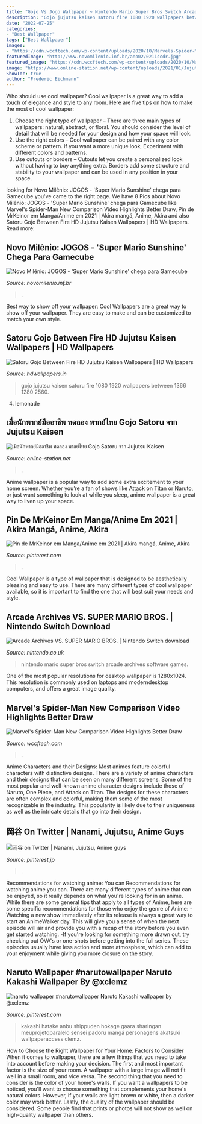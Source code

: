 ```yaml
---
title: "Gojo Vs Jogo Wallpaper ~ Nintendo Mario Super Bros Switch Arcade Archives Software Games"
description: "Gojo jujutsu kaisen satoru fire 1080 1920 wallpapers between 1366 1280 2560"
date: "2022-07-25"
categories:
- "Best Wallpaper"
tags: ["Best Wallpaper"]
images:
- "https://cdn.wccftech.com/wp-content/uploads/2020/10/Marvels-Spider-Man.jpg"
featuredImage: "http://www.novomilenio.inf.br/ano02/0211ccdr.jpg"
featured_image: "https://cdn.wccftech.com/wp-content/uploads/2020/10/Marvels-Spider-Man.jpg"
image: "https://www.online-station.net/wp-content/uploads/2021/01/Jujutsu-Kaisen004-1024x571.jpg"
ShowToc: true
author: "Frederic Eichmann"
---
```



Who should use cool wallpaper?
Cool wallpaper is a great way to add a touch of elegance and style to any room. Here are five tips on how to make the most of cool wallpaper: 
1) Choose the right type of wallpaper – There are three main types of wallpapers: natural, abstract, or floral. You should consider the level of detail that will be needed for your design and how your space will look. 
2) Use the right colors – Cool wallpaper can be paired with any color scheme or pattern. If you want a more unique look, Experiment with different colors and patterns. 
3) Use cutouts or borders – Cutouts let you create a personalized look without having to buy anything extra. Borders add some structure and stability to your wallpaper and can be used in any position in your space.

	

		
looking for Novo Milênio: JOGOS - &#039;Super Mario Sunshine&#039; chega para Gamecube you've came to the right page. We have 8 Pics about Novo Milênio: JOGOS - &#039;Super Mario Sunshine&#039; chega para Gamecube like Marvel&#039;s Spider-Man New Comparison Video Highlights Better Draw, Pin de MrKeinor em Manga/Anime em 2021 | Akira mangá, Anime, Akira and also Satoru Gojo Between Fire HD Jujutsu Kaisen Wallpapers | HD Wallpapers. Read more:
		
    
## Novo Milênio: JOGOS - &#039;Super Mario Sunshine&#039; Chega Para Gamecube

<img loading=lazy src="http://www.novomilenio.inf.br/ano02/0211ccdr.jpg" onerror="this.onerror=null;this.src='https://tse1.mm.bing.net/th?id=OIP.RIdMtltDjGe2j4A2r7HR-gHaKW&amp;pid=15.1';" alt="Novo Milênio: JOGOS - &#039;Super Mario Sunshine&#039; chega para Gamecube">

_Source: novomilenio.inf.br_

>. 

	

Best way to show off your wallpaper:
Cool Wallpapers are a great way to show off your wallpaper. They are easy to make and can be customized to match your own style.

    
## Satoru Gojo Between Fire HD Jujutsu Kaisen Wallpapers | HD Wallpapers

<img loading=lazy src="https://www.hdwallpapers.in/download/satoru_gojo_between_fire_hd_jujutsu_kaisen-1920x1080.jpg" onerror="this.onerror=null;this.src='https://tse4.mm.bing.net/th?id=OIP.jgU0Vj2c52AGAt5OXWmbFAHaEK&amp;pid=15.1';" alt="Satoru Gojo Between Fire HD Jujutsu Kaisen Wallpapers | HD Wallpapers">

_Source: hdwallpapers.in_

>gojo jujutsu kaisen satoru fire 1080 1920 wallpapers between 1366 1280 2560. 

	

4. lemonade 

    
## เมื่อนักพากย์มืออาชีพ ทดลอง พากย์ไทย Gojo Satoru จาก Jujutsu Kaisen

<img loading=lazy src="https://www.online-station.net/wp-content/uploads/2021/01/Jujutsu-Kaisen004-1024x571.jpg" onerror="this.onerror=null;this.src='https://tse4.mm.bing.net/th?id=OIP.A2rd7J8pfgfol08uuEHsZQHaEI&amp;pid=15.1';" alt="เมื่อนักพากย์มืออาชีพ ทดลอง พากย์ไทย Gojo Satoru จาก Jujutsu Kaisen">

_Source: online-station.net_

>. 

	

Anime wallpaper is a popular way to add some extra excitement to your home screen. Whether you’re a fan of shows like Attack on Titan or Naruto, or just want something to look at while you sleep, anime wallpaper is a great way to liven up your space.

    
## Pin De MrKeinor Em Manga/Anime Em 2021 | Akira Mangá, Anime, Akira

<img loading=lazy src="https://i.pinimg.com/736x/ea/ca/85/eaca85e55603ff41e53530806c93bc80.jpg" onerror="this.onerror=null;this.src='https://tse2.mm.bing.net/th?id=OIP.P5lCGFJo8OYVUyID6qbM1wHaMY&amp;pid=15.1';" alt="Pin de MrKeinor em Manga/Anime em 2021 | Akira mangá, Anime, Akira">

_Source: pinterest.com_

>. 

	

Cool Wallpaper is a type of wallpaper that is designed to be aesthetically pleasing and easy to use. There are many different types of cool wallpaper available, so it is important to find the one that will best suit your needs and style.

    
## Arcade Archives VS. SUPER MARIO BROS. | Nintendo Switch Download

<img loading=lazy src="http://cdn02.nintendo-europe.com/media/images/10_share_images/games_15/nintendo_switch_download_software_1/H2x1_NSwitchDS_ArcadeArchivesVSSuperMarioBros_image1280w.jpg" onerror="this.onerror=null;this.src='https://tse3.mm.bing.net/th?id=OIP.d5rhddVgVw6qobgIiHFq1QHaDt&amp;pid=15.1';" alt="Arcade Archives VS. SUPER MARIO BROS. | Nintendo Switch download">

_Source: nintendo.co.uk_

>nintendo mario super bros switch arcade archives software games. 

	

One of the most popular resolutions for desktop wallpaper is 1280x1024. This resolution is commonly used on laptops and moderndesktop computers, and offers a great image quality.

    
## Marvel&#039;s Spider-Man New Comparison Video Highlights Better Draw

<img loading=lazy src="https://cdn.wccftech.com/wp-content/uploads/2020/10/Marvels-Spider-Man.jpg" onerror="this.onerror=null;this.src='https://tse4.mm.bing.net/th?id=OIP.2Wh3ogweWM68R838eJeEIQHaEK&amp;pid=15.1';" alt="Marvel&#039;s Spider-Man New Comparison Video Highlights Better Draw">

_Source: wccftech.com_

>. 

	

Anime Characters and their Designs: Most animes feature colorful characters with distinctive designs.
There are a variety of anime characters and their designs that can be seen on many different screens. Some of the most popular and well-known anime character designs include those of Naruto, One Piece, and Attack on Titan. The designs for these characters are often complex and colorful, making them some of the most recognizable in the industry. This popularity is likely due to their uniqueness as well as the intricate details that go into their design.

    
## 岡谷 On Twitter | Nanami, Jujutsu, Anime Guys

<img loading=lazy src="https://i.pinimg.com/736x/fa/5d/6c/fa5d6cde81eb346def44d55ac5c935e5.jpg" onerror="this.onerror=null;this.src='https://tse4.mm.bing.net/th?id=OIP.J1LMbaPKw0pDjmjWK8foZwHaHa&amp;pid=15.1';" alt="岡谷 on Twitter | Nanami, Jujutsu, Anime guys">

_Source: pinterest.jp_

>. 

	

Recommendations for watching anime: You can
Recommendations for watching anime you can. There are many different types of anime that can be enjoyed, so it really depends on what you're looking for in an anime. While there are some general tips that apply to all types of Anime, here are some specific recommendations for those who enjoy the genre of Anime: 
-Watching a new show immediately after its release is always a great way to start an AnimeWalker day. This will give you a sense of when the next episode will air and provide you with a recap of the story before you even get started watching. 
-If you're looking for something more drawn out, try checking out OVA's or one-shots before getting into the full series. These episodes usually have less action and more atmosphere, which can add to your enjoyment while giving you more closure on the story.

    
## Naruto Wallpaper #narutowallpaper Naruto Kakashi Wallpaper By @xclemz

<img loading=lazy src="https://i.pinimg.com/originals/28/83/09/2883093238c85e541baf8bf3af1d0da2.jpg" onerror="this.onerror=null;this.src='https://tse2.mm.bing.net/th?id=OIP.NHfDVvT5ThcUZR8g9mplYAHaNK&amp;pid=15.1';" alt="naruto wallpaper #narutowallpaper Naruto Kakashi wallpaper by @xclemz">

_Source: pinterest.com_

>kakashi hatake anbu shippuden hokage gaara sharingan meuprojetoparalelo sensei padoru mangá personagens akatsuki wallpaperaccess clemz. 

	

How to Choose the Right Wallpaper for Your Home: Factors to Consider
When it comes to wallpaper, there are a few things that you need to take into account before making your decision. The first and most important factor is the size of your room. A wallpaper with a large image will not fit well in a small room, and vice versa. 
The second thing that you need to consider is the color of your home's walls. If you want a wallpapers to be noticed, you'll want to choose something that complements your home's natural colors. However, if your walls are light brown or white, then a darker color may work better. 
Lastly, the quality of the wallpaper should be considered. Some people find that prints or photos will not show as well on high-quality wallpaper than others.

